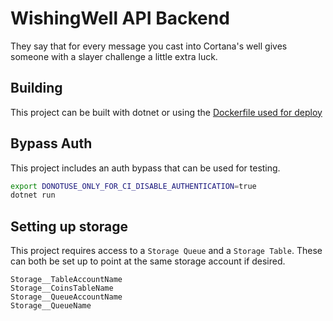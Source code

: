 # WishingWell API Backend

They say that for every message you cast into Cortana's well gives someone with a
slayer challenge a little extra luck.

## Building

This project can be built with dotnet or using the [Dockerfile used for deploy](devops/docker/WishingWell.Api.Dockerfile)

## Bypass Auth

This project includes an auth bypass that can be used for testing.

```sh
export DONOTUSE_ONLY_FOR_CI_DISABLE_AUTHENTICATION=true
dotnet run
```

## Setting up storage

This project requires access to a `Storage Queue` and a `Storage Table`. These can both be set up to point at the same storage account if desired.

```text
Storage__TableAccountName
Storage__CoinsTableName
Storage__QueueAccountName
Storage__QueueName
```
